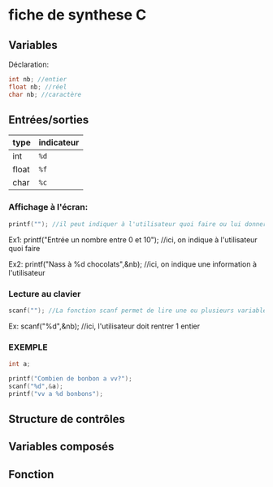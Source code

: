 # fiche de synthese C

## Variables
Déclaration:
```c
int nb; //entier
float nb; //réel
char nb; //caractère

```
## Entrées/sorties

type | indicateur 
--- | ---
int | `%d`
float | `%f`
char | `%c`

### Affichage à l'écran:
```c
printf(""); //il peut indiquer à l'utilisateur quoi faire ou lui donner une information
```
Ex1: printf("Entrée un nombre entre 0 et 10"); //ici, on indique à l'utilisateur quoi faire

Ex2: printf("Nass à %d chocolats",&nb); //ici, on indique une information à l'utilisateur

### Lecture au clavier
```c
scanf(""); //La fonction scanf permet de lire une ou plusieurs variables
```
Ex: scanf("%d",&nb); //ici, l'utilisateur doit rentrer 1 entier

### EXEMPLE
```c
int a;

printf("Combien de bonbon a vv?");
scanf("%d",&a);
printf("vv a %d bonbons");
```



## Structure de contrôles

## Variables composés

## Fonction

